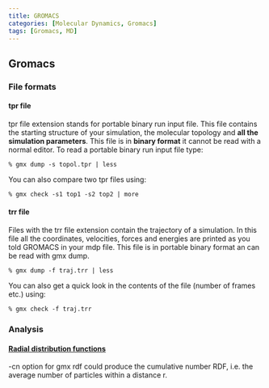 ```yaml
---
title: GROMACS
categories: [Molecular Dynamics, Gromacs]
tags: [Gromacs, MD]
---
```


## Gromacs

### File formats

#### tpr file
tpr file extension stands for portable binary run input file. This file contains the starting structure of your simulation, the molecular topology and **all the simulation parameters**. This file is in **binary format** it cannot be read with a normal editor. To read a portable binary run input file type:

```console
% gmx dump -s topol.tpr | less
```

You can also compare two tpr files using:
```console
% gmx check -s1 top1 -s2 top2 | more
```
#### trr file
Files with the trr file extension contain the trajectory of a simulation. In this file all the coordinates, velocities, forces and energies are printed as you told GROMACS in your mdp file. This file is in portable binary format an can be read with gmx dump.
```console
% gmx dump -f traj.trr | less
```
You can also get a quick look in the contents of the file (number of frames etc.) using:
```console
% gmx check -f traj.trr
```

### Analysis
#### [Radial distribution functions](https://manual.gromacs.org/current/reference-manual/analysis/radial-distribution-function.html#fig-rdfex)

-cn option for gmx rdf could produce the cumulative number RDF, i.e. the average number of particles within a distance r.

